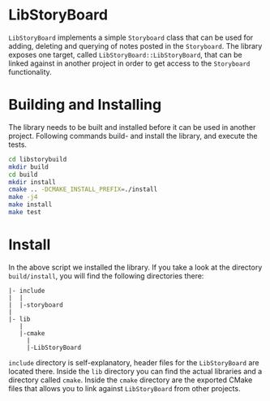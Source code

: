 # LibStoryBoard

`LibStoryBoard` implements a simple `Storyboard` class that can be used for adding, deleting and querying
of notes posted in the `Storyboard`. The library exposes one target, called `LibStoryBoard::LibStoryBoard`,
that can be linked against in another project in order to get access to the `Storyboard` functionality.

# Building and Installing

The library needs to be built and installed before it can be used in another project. Following commands build- and
install the library, and execute the tests.

```bash
cd libstorybuild
mkdir build
cd build
mkdir install
cmake .. -DCMAKE_INSTALL_PREFIX=./install
make -j4
make install
make test
```

# Install

In the above script we installed the library. If you take a look at the directory `build/install`, you will find the
following directories there:

```
|- include
|  |
|  |-storyboard
|
|- lib
   |
   |-cmake
     |
     |-LibStoryBoard
```

`include` directory is self-explanatory, header files for the `LibStoryBoard` are located there. Inside the `lib`
directory you can find the actual libraries and a directory called `cmake`. Inside the `cmake` directory are the exported
CMake files that allows you to link against `LibStoryBoard` from other projects.
